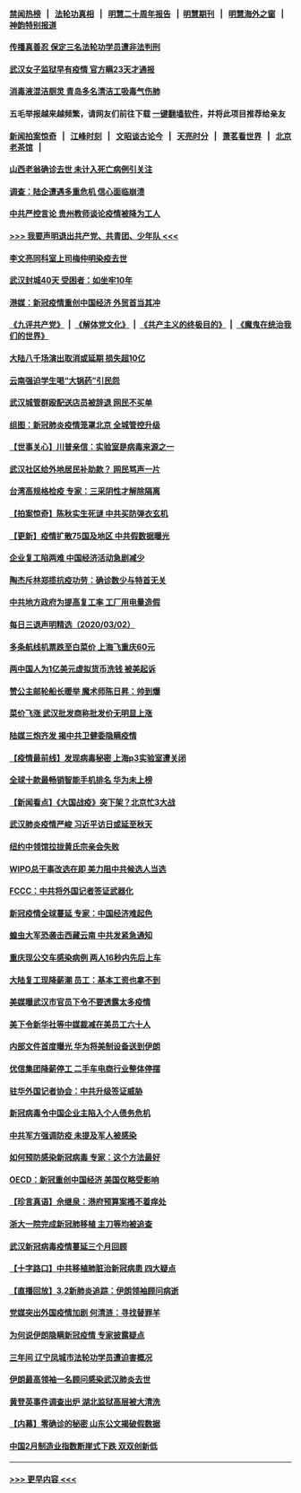 #### [禁闻热榜](热点新闻.md?=0)  &nbsp;&nbsp;|&nbsp;&nbsp; [法轮功真相](https://github.com/gfw-breaker/truth/blob/master/README.md?=0) &nbsp;&nbsp;|&nbsp;&nbsp; [明慧二十周年报告](https://github.com/gfw-breaker/mh-reports/blob/master/README.md?=0) &nbsp;&nbsp;|&nbsp;&nbsp;[明慧期刊](https://github.com/gfw-breaker/mh-qikan) &nbsp;&nbsp;|&nbsp;&nbsp; [明慧海外之窗](https://github.com/gfw-breaker/mh-news/blob/master/README.md?=0) &nbsp;&nbsp;|&nbsp;&nbsp; [神韵特别报道](https://github.com/gfw-breaker/mh-news/blob/master/shenyun.md?=0)
#### [传播真善忍 保定三名法轮功学员遭非法判刑](../pages/nsc413/n11910148.md?t=03032202) 
#### [武汉女子监狱早有疫情 官方瞒23天才通报](../pages/nsc413/n11911717.md?t=03032202) 
#### [消毒液混洁厕灵 青岛多名清洁工吸毒气伤肺](../pages/nsc413/n11911923.md?t=03032202) 
#### 五毛举报越来越频繁，请网友们前往下载 [一键翻墙软件](https://github.com/gfw-breaker/ssr-accounts)，并将此项目推荐给亲友
#### [新闻拍案惊奇](https://github.com/gfw-breaker/banned-news/blob/master/pages/link4.md) &nbsp;&nbsp;|&nbsp;&nbsp; [江峰时刻](https://github.com/gfw-breaker/banned-news/blob/master/pages/link4.md) &nbsp;&nbsp;|&nbsp;&nbsp; [文昭谈古论今](https://github.com/gfw-breaker/banned-news/blob/master/pages/link4.md) &nbsp;&nbsp;|&nbsp;&nbsp; [天亮时分](https://github.com/gfw-breaker/banned-news/blob/master/pages/link4.md) &nbsp;&nbsp;|&nbsp;&nbsp; [萧茗看世界](https://github.com/gfw-breaker/banned-news/blob/master/pages/link4.md) &nbsp;&nbsp;|&nbsp;&nbsp; [北京老茶馆](https://github.com/gfw-breaker/banned-news/blob/master/pages/link4.md) &nbsp;&nbsp;|&nbsp;&nbsp; 
#### [山西老翁确诊去世 未计入死亡病例引关注](../pages/nsc413/n11911802.md?t=03032202) 
#### [调查：陆企遭遇多重危机 信心面临崩溃](../pages/nsc413/n11911842.md?t=03032202) 
#### [中共严控言论 贵州教师谈论疫情被降为工人](../pages/nsc413/n11911428.md?t=03032202) 
#### [>>> 我要声明退出共产党、共青团、少年队 <<<](https://github.com/begood0513/goodnews/blob/master/quit/letter.md) 
#### [李文亮同科室上司梅仲明染疫去世](../pages/nsc413/n11911636.md?t=03032202) 
#### [武汉封城40天 受困者：如坐牢10年](../pages/nsc413/n11911305.md?t=03032202) 
#### [港媒：新冠疫情重创中国经济 外贸首当其冲](../pages/nsc413/n11910970.md?t=03032202) 
#### [《九评共产党》](https://github.com/begood0513/9ping.md/blob/master/README.md) &nbsp;|&nbsp; [《解体党文化》](../../../../jtdwh.md/blob/master/README.md)  &nbsp;|&nbsp; [《共产主义的终极目的》](../../../../gczydzjmd.md/blob/master/README.md) &nbsp;|&nbsp; [《魔鬼在统治我们的世界》](../../../../mgztzwmdsj.md/blob/master/README.md) 
#### [大陆八千场演出取消或延期 损失超10亿](../pages/nsc413/n11911406.md?t=03032202) 
#### [云南强迫学生喝“大锅药”引民怨](../pages/nsc413/n11911326.md?t=03032202) 
#### [武汉城管群殴配送店员被辞退 网民不买单](../pages/nsc413/n11911151.md?t=03032202) 
#### [组图：新冠肺炎疫情笼罩北京 全城管控升级](../pages/nsc413/n11911141.md?t=03032202) 
#### [【世事关心】川普亲信：实验室是病毒来源之一](../pages/nsc413/n11910876.md?t=03032202) 
#### [武汉社区给外地居民补助款？ 网民骂声一片](../pages/nsc413/n11910963.md?t=03032202) 
#### [台湾高规格检疫 专家：三采阴性才解除隔离](../pages/nsc413/n11910829.md?t=03032202) 
#### [【拍案惊奇】陈秋实生死谜 中共买防弹衣玄机](../pages/nsc413/n11910939.md?t=03032202) 
#### [【更新】疫情扩散75国及地区 中共假数据曝光](../pages/nsc413/n11890652.md?t=03032202) 
#### [企业复工陷两难 中国经济活动急剧减少](../pages/nsc413/n11910412.md?t=03032202) 
#### [陶杰斥林郑揽抗疫功劳：确诊数少与特首无关](../pages/nsc413/n11910499.md?t=03032202) 
#### [中共地方政府为提高复工率 工厂用电量造假](../pages/nsc413/n11910955.md?t=03032202) 
#### [每日三退声明精选（2020/03/02）](../pages/nsc413/n11910965.md?t=03032202) 
#### [多条航线机票跌至白菜价 上海飞重庆60元](../pages/nsc413/n11910882.md?t=03032202) 
#### [两中国人为1亿美元虚拟货币洗钱 被美起诉](../pages/nsc413/n11910880.md?t=03032202) 
#### [赞公主邮轮船长暖举 魔术师陈日昇：帅到爆](../pages/nsc413/n11910094.md?t=03032202) 
#### [菜价飞涨 武汉批发商称批发价无明显上涨](../pages/nsc413/n11910304.md?t=03032202) 
#### [陆媒三炮齐发 揭中共卫健委隐瞒疫情](../pages/nsc413/n11909414.md?t=03032202) 
#### [【疫情最前线】发现病毒秘密 上海p3实验室遭关闭](../pages/nsc413/n11910640.md?t=03032202) 
#### [全球十款最畅销智能手机排名 华为未上榜](../pages/nsc413/n11910587.md?t=03032202) 
#### [【新闻看点】《大国战疫》突下架？北京忙3大战](../pages/nsc413/n11910118.md?t=03032202) 
#### [武汉肺炎疫情严峻 习近平访日或延至秋天](../pages/nsc413/n11910570.md?t=03032202) 
#### [纽约中领馆拉拢黄氏宗亲会失败](../pages/nsc413/n11910480.md?t=03032202) 
#### [WIPO总干事改选在即 美力阻中共候选人当选](../pages/nsc413/n11910464.md?t=03032202) 
#### [FCCC：中共将外国记者签证武器化](../pages/nsc413/n11910385.md?t=03032202) 
#### [新冠疫情全球蔓延 专家：中国经济难起色](../pages/nsc413/n11910439.md?t=03032202) 
#### [蝗虫大军恐袭击西藏云南 中共发紧急通知](../pages/nsc413/n11910313.md?t=03032202) 
#### [重庆现公交车感染病例 两人16秒内先后上车](../pages/nsc413/n11910260.md?t=03032202) 
#### [大陆复工现降薪潮 员工：基本工资也拿不到](../pages/nsc413/n11910316.md?t=03032202) 
#### [美媒曝武汉市官员下令不要透露太多疫情](../pages/nsc413/n11910086.md?t=03032202) 
#### [美下令新华社等中媒裁减在美员工六十人](../pages/nsc413/n11910256.md?t=03032202) 
#### [内部文件首度曝光 华为将美制设备送到伊朗](../pages/nsc413/n11910211.md?t=03032202) 
#### [优信集团降薪停工 二手车电商行业整体停摆](../pages/nsc413/n11910090.md?t=03032202) 
#### [驻华外国记者协会：中共升级签证威胁](../pages/nsc413/n11910051.md?t=03032202) 
#### [新冠病毒令中国企业主陷入个人债务危机](../pages/nsc413/n11910079.md?t=03032202) 
#### [中共军方强调防疫 未提及军人被感染](../pages/nsc413/n11909922.md?t=03032202) 
#### [如何预防感染新冠病毒 专家：这个方法最好](../pages/nsc413/n11909928.md?t=03032202) 
#### [OECD：新冠重创中国经济 美国仅略受影响](../pages/nsc413/n11910023.md?t=03032202) 
#### [【珍言真语】佘继泉：港府预算案搔不着痒处](../pages/nsc413/n11910011.md?t=03032202) 
#### [浙大一院完成新冠肺移植 主刀等均被追查](../pages/nsc413/n11909752.md?t=03032202) 
#### [武汉新冠病毒疫情蔓延三个月回顾](../pages/nsc413/n11909784.md?t=03032202) 
#### [【十字路口】中共移植肺脏治新冠病患 四大疑点](../pages/nsc413/n11907932.md?t=03032202) 
#### [【直播回放】3.2新肺炎追踪：伊朗领袖顾问病逝](../pages/nsc413/n11909676.md?t=03032202) 
#### [党媒突出外国疫情加剧 何清涟：寻找替罪羊](../pages/nsc413/n11909315.md?t=03032202) 
#### [为何说伊朗隐瞒新冠疫情 专家披露疑点](../pages/nsc413/n11909701.md?t=03032202) 
#### [三年间 辽宁凤城市法轮功学员遭迫害概况](../pages/nsc413/n11907497.md?t=03032202) 
#### [伊朗最高领袖一名顾问感染武汉肺炎去世](../pages/nsc413/n11909593.md?t=03032202) 
#### [黄登英事件调查出炉 湖北监狱高层被大清洗](../pages/nsc413/n11909542.md?t=03032202) 
#### [【内幕】零确诊的秘密 山东公文揭破假数据](../pages/nsc413/n11903914.md?t=03032202) 
#### [中国2月制造业指数断崖式下跌 双双创新低](../pages/nsc413/n11909490.md?t=03032202) 

----
#### [ >>> 更早内容 <<< ](../indexes/nsc413-earlier.md)
